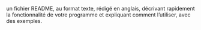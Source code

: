 





un fichier README, au format texte, rédigé en anglais, décrivant rapidement la fonctionnalité
de votre programme et expliquant comment l’utiliser, avec des exemples.
